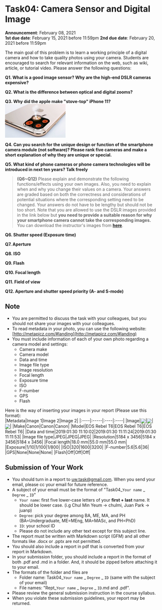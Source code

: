 # Task04: Camera Sensor and Digital Image

**Announcement**: February 08, 2021        
**1st due date**: February 15, 2021 before 11:59pm
**2nd due date**: February 20, 2021 before 11:59pm

The main goal of this problem is to learn a working principle of a digital camera and how to take quality photos using your camera. Students are encouraged to search for relevant information on the web, such as wiki, article, or tutorial video. Please answer the following questions:  

**Q1. What is a good image sensor? Why are the high-end DSLR cameras expensive?**  

**Q2. What is the difference between optical and digital zooms?**  

**Q3. Why did the apple make "stove-top" iPhone 11?**  
<img align="center" width="200" src="iphone11.jpg">

**Q4. Can you search for the unique design or function of the smartphone camera module (not software)? Please rank five cameras and make a short explanation of why they are unique or special.**

**Q5. What kind of phone cameras or phone camera technologies will be introduced in next ten years? Talk freely** 

> **(Q6~Q12)** Please explain and demonstrate the following functions/effects using your own images. Also, you need to explain when and why you change their values on a camera. Your answers are graded based on both the correctness and considerations of potential situations where the corresponding setting need to be changed. Your answers do not have to be lengthy but should not be too short. Note that you are allowed to use the DSLR images provided in the link below but **you need to provide a suitable reason for why your smartphone camera cannot take the corresponding images.** You can download the instructor's images from [**here**](https://www.dropbox.com/s/3setnfjjq18ekg1/img_cive497.zip?dl=0).
 
**Q6. Shutter speed (Exposure time)**

**Q7. Aperture**

**Q8. ISO**

**Q9. Flash**

**Q10. Focal length**

**Q11. Field of view**

**Q12. Aperture and shutter speed priority (A- and S-mode)**

## Note
* You are permitted to discuss the task with your colleagues, but you should not share your images with your colleagues.
* To read metadata in your photo, you can use the following website: [http://metapicz.com/#landing](http://metapicz.com/#landing)  
* You must include information of each of your own photo regarding a camera model and settings:  
	* Camera make
	* Camera model
	* Data and time
	* Image file type
	* Image resolution
	* Focal length
	* Exposure time  
	* ISO
	* F-number
	* GPS 
	* Flash

Here is the way of inserting your images in your report (Please use this format):  
|Metadata|Image 1|Image 2|Image 2|
|:----|:-----|:----|:----|
|Image|<img align="center" width="200" src="IMG_0003.JPG">|<img align="center" width="200" src="IMG_0004.JPG">|<img align="center" width="200" src="IMG_0007.JPG">|
|Make|Canon|Canon|Canon|
|Model|EOS Rebel T6|EOS Rebel T6|EOS Rebel T6|
|Data and time|2019:01:30 11:10:02|2019:01:30 11:11:24|2019:01:30 11:11:53|
|Image file type|JPEG|JPEG|JPEG|
|Resolution|5184 x 3456|5184 x 3456|5184 x 3456|
|Focal length|18.0 mm|55.0 mm|55.0 mm|
|Exposure|1/10|1/100|1/800|
|ISO|320|1600|3200|
|F-number|5.6|5.6|36|
|GPS|None|None|None|
|Flash|Off|Off|Off|

## Submission of Your Work
* You should turn in a report to uw.task@gmail.com. When you send your email, please cc your email for future reference.  
* A subject of your email must be the format of "Task04_`Your name` _ `Degree` _ `ID`"
	* `Your name`: first five lower-case letters of your **first + last** name. It should be lower case. (i.g Chul Min Yeum -> chulmi, Juan Park -> juanp)   
	* `Degree`: pick your degree among BA, ME, MA, and PH (BA=Undergraduate, ME=MEng, MA=MASc, and PH=PhD)  
	* `ID`: your school ID
	* Please do not include any other text except for this subject line.    
* The report must be written with Markdown script (GFM) and all other formats like .docx or .pptx are not permitted. 
* You should also include a report in pdf that is converted from your report in Markdown.  
* In your submission folder, you should include a report in the format of both .pdf and .md in a folder. And, it should be zipped before attaching it to your email. 
* The formats of the folder and files are 
	* Folder name: Task04_`Your name` _ `Degree` _ `ID` (same with the subject of your email)  
	* File names: "Rept_`Your name` _ `Degree` _ `ID`.md and .pdf".   
* Please review the general submission instruction in the course syllabus. 
* When you violate these submission guidelines, your report may be returned. 
  